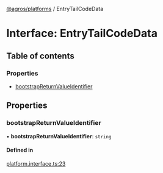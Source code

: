 [@agros/platforms](../index.md) / EntryTailCodeData

# Interface: EntryTailCodeData

## Table of contents

### Properties

- [bootstrapReturnValueIdentifier](EntryTailCodeData.md#bootstrapreturnvalueidentifier)

## Properties

### <a id="bootstrapreturnvalueidentifier" name="bootstrapreturnvalueidentifier"></a> bootstrapReturnValueIdentifier

• **bootstrapReturnValueIdentifier**: `string`

#### Defined in

[platform.interface.ts:23](https://github.com/agrosjs/agros/blob/e90e8df/packages/agros-platforms/src/platform.interface.ts#L23)
